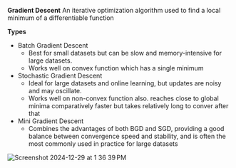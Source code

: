 **Gradient Descent**  An iterative optimization algorithm used to find a local minimum of a differentiable function  


**Types**
- Batch Gradient Descent
  -  Best for small datasets but can be slow and memory-intensive for large datasets.
  -  Works well on convex function which has a single minimum
- Stochastic Gradient Descent
  - Ideal for large datasets and online learning, but updates are noisy and may oscillate.
  - Works well on non-convex function also. reaches close to global minima comparatively faster but takes relatively long to conver after that
- Mini Gradient Descent
  - Combines the advantages of both BGD and SGD, providing a good balance between convergence speed and stability, and is often the most commonly used in practice for large datasets  
 
 ![Screenshot 2024-12-29 at 1 36 39 PM](https://github.com/user-attachments/assets/d85c07c5-8da3-4f28-bdce-5280b980c675)

